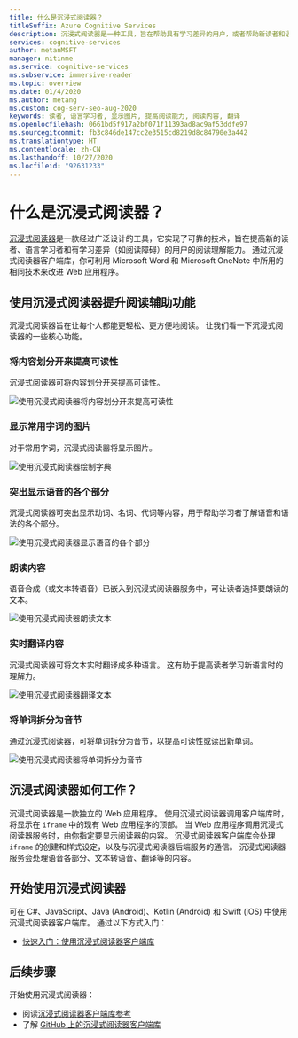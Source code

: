 ```yaml
---
title: 什么是沉浸式阅读器？
titleSuffix: Azure Cognitive Services
description: 沉浸式阅读器是一种工具，旨在帮助具有学习差异的用户，或者帮助新读者和语言学习者提高阅读理解能力。
services: cognitive-services
author: metanMSFT
manager: nitinme
ms.service: cognitive-services
ms.subservice: immersive-reader
ms.topic: overview
ms.date: 01/4/2020
ms.author: metang
ms.custom: cog-serv-seo-aug-2020
keywords: 读者, 语言学习者, 显示图片, 提高阅读能力, 阅读内容, 翻译
ms.openlocfilehash: 0661bd5f917a2bf071f11393ad8ac9af53ddfe97
ms.sourcegitcommit: fb3c846de147cc2e3515cd8219d8c84790e3a442
ms.translationtype: HT
ms.contentlocale: zh-CN
ms.lasthandoff: 10/27/2020
ms.locfileid: "92631233"
---
```

# <a name="what-is-immersive-reader"></a>什么是沉浸式阅读器？

[沉浸式阅读器](https://www.onenote.com/learningtools)是一款经过广泛设计的工具，它实现了可靠的技术，旨在提高新的读者、语言学习者和有学习差异（如阅读障碍）的用户的阅读理解能力。 通过沉浸式阅读器客户端库，你可利用 Microsoft Word 和 Microsoft OneNote 中所用的相同技术来改进 Web 应用程序。 

## <a name="use-immersive-reader-to-improve-reading-accessibility"></a>使用沉浸式阅读器提升阅读辅助功能 

沉浸式阅读器旨在让每个人都能更轻松、更方便地阅读。 让我们看一下沉浸式阅读器的一些核心功能。

### <a name="isolate-content-for-improved-readability"></a>将内容划分开来提高可读性

沉浸式阅读器可将内容划分开来提高可读性。 

  ![使用沉浸式阅读器将内容划分开来提高可读性](./media/immersive-reader.png)

### <a name="display-pictures-for-common-words"></a>显示常用字词的图片

对于常用字词，沉浸式阅读器将显示图片。

  ![使用沉浸式阅读器绘制字典](./media/picture-dictionary.png)

### <a name="highlight-parts-of-speech"></a>突出显示语音的各个部分

沉浸式阅读器可突出显示动词、名词、代词等内容，用于帮助学习者了解语音和语法的各个部分。

  ![使用沉浸式阅读器显示语音的各个部分](./media/parts-of-speech.png)

### <a name="read-content-aloud"></a>朗读内容

语音合成（或文本转语音）已嵌入到沉浸式阅读器服务中，可让读者选择要朗读的文本。 

  ![使用沉浸式阅读器朗读文本](./media/read-aloud.png)

### <a name="translate-content-in-real-time"></a>实时翻译内容

沉浸式阅读器可将文本实时翻译成多种语言。 这有助于提高读者学习新语言时的理解力。

  ![使用沉浸式阅读器翻译文本](./media/translation.png)

### <a name="split-words-into-syllables"></a>将单词拆分为音节

通过沉浸式阅读器，可将单词拆分为音节，以提高可读性或读出新单词。

  ![使用沉浸式阅读器将单词拆分为音节](./media/syllabification.png)

## <a name="how-does-immersive-reader-work"></a>沉浸式阅读器如何工作？

沉浸式阅读器是一款独立的 Web 应用程序。 使用沉浸式阅读器调用客户端库时，将显示在 `iframe` 中的现有 Web 应用程序的顶部。 当 Web 应用程序调用沉浸式阅读器服务时，由你指定要显示阅读器的内容。 沉浸式阅读器客户端库会处理 `iframe` 的创建和样式设定，以及与沉浸式阅读器后端服务的通信。 沉浸式阅读器服务会处理语音各部分、文本转语音、翻译等的内容。

## <a name="get-started-with-immersive-reader"></a>开始使用沉浸式阅读器

可在 C#、JavaScript、Java (Android)、Kotlin (Android) 和 Swift (iOS) 中使用沉浸式阅读器客户端库。 通过以下方式入门：

* [快速入门：使用沉浸式阅读器客户端库](quickstarts/client-libraries.md)

## <a name="next-steps"></a>后续步骤

开始使用沉浸式阅读器：

* 阅读[沉浸式阅读器客户端库参考](./reference.md)
* 了解 [GitHub 上的沉浸式阅读器客户端库](https://github.com/microsoft/immersive-reader-sdk)
